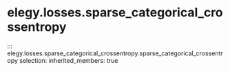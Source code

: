 
# elegy.losses.sparse_categorical_crossentropy
::: elegy.losses.sparse_categorical_crossentropy.sparse_categorical_crossentropy
    selection:
        inherited_members: true